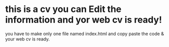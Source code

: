 <h1> this is a cv you can Edit the information and yor web cv is ready!  </h1>
you have to make only one file named index.html and copy paste the code & your web cv is ready.
